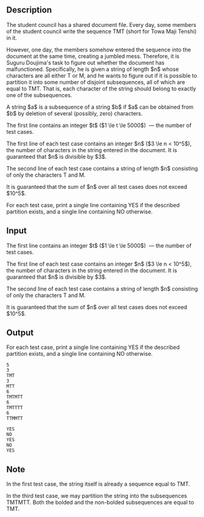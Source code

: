 ## Description

<div><p>The student council has a shared document file. Every day, some members of the student council write the sequence <span class="tex-font-style-tt">TMT</span> (short for Towa Maji Tenshi) in it.</p><p>However, one day, the members somehow entered the sequence into the document at the same time, creating a jumbled mess. Therefore, it is Suguru Doujima's task to figure out whether the document has malfunctioned. Specifically, he is given a string of length $n$ whose characters are all either <span class="tex-font-style-tt">T</span> or <span class="tex-font-style-tt">M</span>, and he wants to figure out if it is possible to partition it into some number of disjoint subsequences, all of which are equal to <span class="tex-font-style-tt">TMT</span>. That is, each character of the string should belong to exactly one of the subsequences.</p><p>A string $a$ is a subsequence of a string $b$ if $a$ can be obtained from $b$ by deletion of several (possibly, zero) characters.</p></div><div class="input-specification"><p>The first line contains an integer $t$ ($1 \le t \le 5000$) &nbsp;— the number of test cases.</p><p>The first line of each test case contains an integer $n$ ($3 \le n &lt; 10^5$), the number of characters in the string entered in the document. It is guaranteed that $n$ is divisible by $3$.</p><p>The second line of each test case contains a string of length $n$ consisting of only the characters <span class="tex-font-style-tt">T</span> and <span class="tex-font-style-tt">M</span>.</p><p>It is guaranteed that the sum of $n$ over all test cases does not exceed $10^5$.</p></div><div class="output-specification"><p>For each test case, print a single line containing <span class="tex-font-style-tt">YES</span> if the described partition exists, and a single line containing <span class="tex-font-style-tt">NO</span> otherwise.</p></div>

## Input

<p>The first line contains an integer $t$ ($1 \le t \le 5000$) &nbsp;— the number of test cases.</p><p>The first line of each test case contains an integer $n$ ($3 \le n &lt; 10^5$), the number of characters in the string entered in the document. It is guaranteed that $n$ is divisible by $3$.</p><p>The second line of each test case contains a string of length $n$ consisting of only the characters <span class="tex-font-style-tt">T</span> and <span class="tex-font-style-tt">M</span>.</p><p>It is guaranteed that the sum of $n$ over all test cases does not exceed $10^5$.</p>

## Output

<p>For each test case, print a single line containing <span class="tex-font-style-tt">YES</span> if the described partition exists, and a single line containing <span class="tex-font-style-tt">NO</span> otherwise.</p>





```input1
5
3
TMT
3
MTT
6
TMTMTT
6
TMTTTT
6
TTMMTT
```




```output1
YES
NO
YES
NO
YES
```



## Note

<p>In the first test case, the string itself is already a sequence equal to <span class="tex-font-style-tt">TMT</span>.</p><p>In the third test case, we may partition the string into the subsequences <span class="tex-font-style-tt"><span class="tex-font-style-bf">TM</span>TMT<span class="tex-font-style-bf">T</span></span>. Both the bolded and the non-bolded subsequences are equal to <span class="tex-font-style-tt">TMT</span>.</p>
